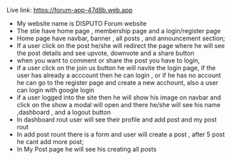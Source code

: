 Live link: https://forum-app-47d8b.web.app


* My website name is DISPUTO Forum website
* The stie have home page , membership page and a login/register page
* Home page have navbar, banner , all posts , and announcement section;
* If a user click on the post he/she will redirect the page where he will see the post         details  and see upvote, downvote and a share button
* when you want to comment or share the post you have to login, 
* if a user click on the join us button he will navite the login page, if the user has already a acccount then he can  login , or if he has no account he can go to the  register page and create a new acchount, also a user can login with google login
* if a user logged into the site then he will show his image on navbar and click on the show a modal will open and there he/she will see his name ,dashboard , and a logout button
* In dashboard rout user will see their profile and add post and my post rout
* In add post rount there is a form and user will create a post , after 5 post he cant add more post;
* In My Post page he will see his creating all posts

